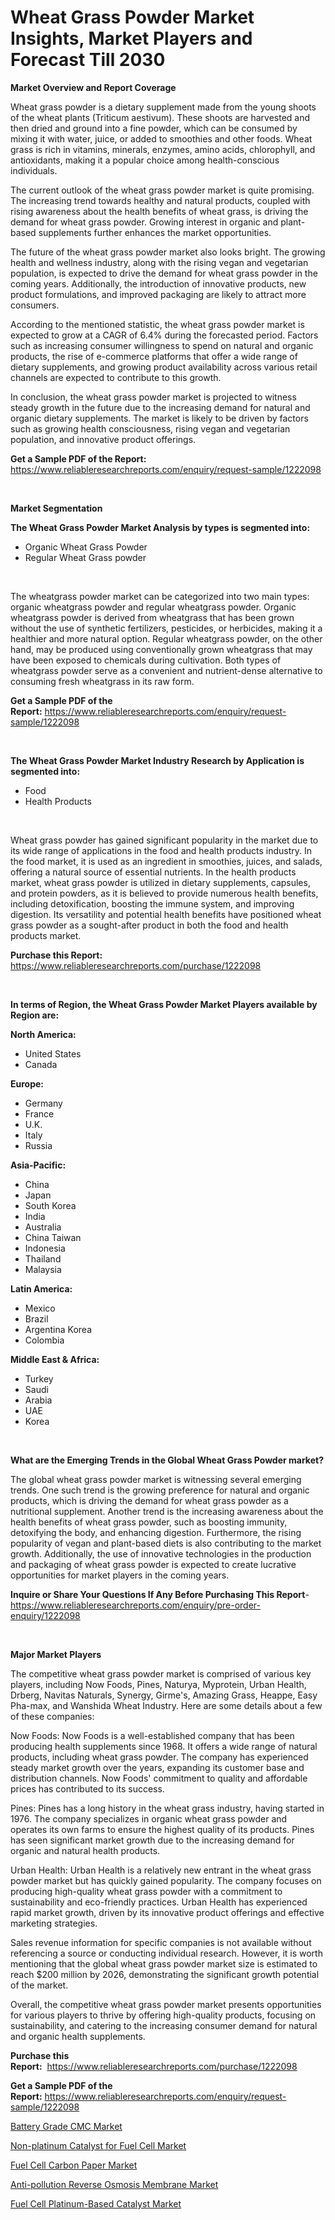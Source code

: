 <p><h1>Wheat Grass Powder Market Insights, Market Players and Forecast Till 2030</h1></p><p><strong>Market Overview and Report Coverage</strong></p>
<p><p>Wheat grass powder is a dietary supplement made from the young shoots of the wheat plants (Triticum aestivum). These shoots are harvested and then dried and ground into a fine powder, which can be consumed by mixing it with water, juice, or added to smoothies and other foods. Wheat grass is rich in vitamins, minerals, enzymes, amino acids, chlorophyll, and antioxidants, making it a popular choice among health-conscious individuals.</p><p>The current outlook of the wheat grass powder market is quite promising. The increasing trend towards healthy and natural products, coupled with rising awareness about the health benefits of wheat grass, is driving the demand for wheat grass powder. Growing interest in organic and plant-based supplements further enhances the market opportunities.</p><p>The future of the wheat grass powder market also looks bright. The growing health and wellness industry, along with the rising vegan and vegetarian population, is expected to drive the demand for wheat grass powder in the coming years. Additionally, the introduction of innovative products, new product formulations, and improved packaging are likely to attract more consumers.</p><p>According to the mentioned statistic, the wheat grass powder market is expected to grow at a CAGR of 6.4% during the forecasted period. Factors such as increasing consumer willingness to spend on natural and organic products, the rise of e-commerce platforms that offer a wide range of dietary supplements, and growing product availability across various retail channels are expected to contribute to this growth.</p><p>In conclusion, the wheat grass powder market is projected to witness steady growth in the future due to the increasing demand for natural and organic dietary supplements. The market is likely to be driven by factors such as growing health consciousness, rising vegan and vegetarian population, and innovative product offerings.</p></p>
<p><strong>Get a Sample PDF of the Report:</strong> <a href="https://www.reliableresearchreports.com/enquiry/request-sample/1222098">https://www.reliableresearchreports.com/enquiry/request-sample/1222098</a></p>
<p>&nbsp;</p>
<p><strong>Market Segmentation</strong></p>
<p><strong>The Wheat Grass Powder Market Analysis by types is segmented into:</strong></p>
<p><ul><li>Organic Wheat Grass Powder</li><li>Regular Wheat Grass powder</li></ul></p>
<p>&nbsp;</p>
<p><p>The wheatgrass powder market can be categorized into two main types: organic wheatgrass powder and regular wheatgrass powder. Organic wheatgrass powder is derived from wheatgrass that has been grown without the use of synthetic fertilizers, pesticides, or herbicides, making it a healthier and more natural option. Regular wheatgrass powder, on the other hand, may be produced using conventionally grown wheatgrass that may have been exposed to chemicals during cultivation. Both types of wheatgrass powder serve as a convenient and nutrient-dense alternative to consuming fresh wheatgrass in its raw form.</p></p>
<p><strong>Get a Sample PDF of the Report:</strong>&nbsp;<a href="https://www.reliableresearchreports.com/enquiry/request-sample/1222098">https://www.reliableresearchreports.com/enquiry/request-sample/1222098</a></p>
<p>&nbsp;</p>
<p><strong>The Wheat Grass Powder Market Industry Research by Application is segmented into:</strong></p>
<p><ul><li>Food</li><li>Health Products</li></ul></p>
<p>&nbsp;</p>
<p><p>Wheat grass powder has gained significant popularity in the market due to its wide range of applications in the food and health products industry. In the food market, it is used as an ingredient in smoothies, juices, and salads, offering a natural source of essential nutrients. In the health products market, wheat grass powder is utilized in dietary supplements, capsules, and protein powders, as it is believed to provide numerous health benefits, including detoxification, boosting the immune system, and improving digestion. Its versatility and potential health benefits have positioned wheat grass powder as a sought-after product in both the food and health products market.</p></p>
<p><strong>Purchase this Report:</strong>&nbsp; <a href="https://www.reliableresearchreports.com/purchase/1222098">https://www.reliableresearchreports.com/purchase/1222098</a></p>
<p>&nbsp;</p>
<p><strong>In terms of Region, the Wheat Grass Powder Market Players available by Region are:</strong></p>
<p>
    <p> <strong> North America: </strong>
        <ul>
            <li>United States</li>
            <li>Canada</li>
        </ul>
        </p> 
    <p> <strong> Europe: </strong>
        <ul>
            <li>Germany</li>
            <li>France</li>
            <li>U.K.</li>
            <li>Italy</li>
            <li>Russia</li>
        </ul>
        </p> 
    <p> <strong> Asia-Pacific: </strong>
        <ul>
            <li>China</li>
            <li>Japan</li>
            <li>South Korea</li>
            <li>India</li>
            <li>Australia</li>
            <li>China Taiwan</li>
            <li>Indonesia</li>
            <li>Thailand</li>
            <li>Malaysia</li>
        </ul>
        </p> 
    <p> <strong> Latin America: </strong>
        <ul>
            <li>Mexico</li>
            <li>Brazil</li>
            <li>Argentina Korea</li>
            <li>Colombia</li>
        </ul>
        </p> 
    <p> <strong> Middle East & Africa: </strong>
        <ul>
            <li>Turkey</li>
            <li>Saudi</li>
            <li>Arabia</li>
            <li>UAE</li>
            <li>Korea</li>
        </ul>
    </p>
    </p>
<p>&nbsp;</p>
<p><strong>What are the Emerging Trends in the Global Wheat Grass Powder market?</strong></p>
<p><p>The global wheat grass powder market is witnessing several emerging trends. One such trend is the growing preference for natural and organic products, which is driving the demand for wheat grass powder as a nutritional supplement. Another trend is the increasing awareness about the health benefits of wheat grass powder, such as boosting immunity, detoxifying the body, and enhancing digestion. Furthermore, the rising popularity of vegan and plant-based diets is also contributing to the market growth. Additionally, the use of innovative technologies in the production and packaging of wheat grass powder is expected to create lucrative opportunities for market players in the coming years.</p></p>
<p><strong>Inquire or Share Your Questions If Any Before Purchasing This Report</strong>- <a href="https://www.reliableresearchreports.com/enquiry/pre-order-enquiry/1222098">https://www.reliableresearchreports.com/enquiry/pre-order-enquiry/1222098</a></p>
<p>&nbsp;</p>
<p><strong>Major Market Players</strong></p>
<p><p>The competitive wheat grass powder market is comprised of various key players, including Now Foods, Pines, Naturya, Myprotein, Urban Health, Drberg, Navitas Naturals, Synergy, Girme's, Amazing Grass, Heappe, Easy Pha-max, and Wanshida Wheat Industry. Here are some details about a few of these companies:</p><p>Now Foods: Now Foods is a well-established company that has been producing health supplements since 1968. It offers a wide range of natural products, including wheat grass powder. The company has experienced steady market growth over the years, expanding its customer base and distribution channels. Now Foods' commitment to quality and affordable prices has contributed to its success.</p><p>Pines: Pines has a long history in the wheat grass industry, having started in 1976. The company specializes in organic wheat grass powder and operates its own farms to ensure the highest quality of its products. Pines has seen significant market growth due to the increasing demand for organic and natural health products.</p><p>Urban Health: Urban Health is a relatively new entrant in the wheat grass powder market but has quickly gained popularity. The company focuses on producing high-quality wheat grass powder with a commitment to sustainability and eco-friendly practices. Urban Health has experienced rapid market growth, driven by its innovative product offerings and effective marketing strategies.</p><p>Sales revenue information for specific companies is not available without referencing a source or conducting individual research. However, it is worth mentioning that the global wheat grass powder market size is estimated to reach $200 million by 2026, demonstrating the significant growth potential of the market.</p><p>Overall, the competitive wheat grass powder market presents opportunities for various players to thrive by offering high-quality products, focusing on sustainability, and catering to the increasing consumer demand for natural and organic health supplements.</p></p>
<p><strong>Purchase this Report:</strong>&nbsp;&nbsp;<a href="https://www.reliableresearchreports.com/purchase/1222098">https://www.reliableresearchreports.com/purchase/1222098</a></p>
<p></p>
<p><strong>Get a Sample PDF of the Report:</strong>&nbsp;<a href="https://www.reliableresearchreports.com/enquiry/request-sample/1222098">https://www.reliableresearchreports.com/enquiry/request-sample/1222098</a></p>
<p><p><a href="https://medium.com/@malcomw102036/decoding-battery-grade-cmc-market-metrics-market-share-trends-and-growth-patterns-769f09607cf7">Battery Grade CMC Market</a></p><p><a href="https://medium.com/@jaremington56468/decoding-non-platinum-catalyst-for-fuel-cell-market-metrics-market-share-trends-and-growth-0fbbf2e511e8">Non-platinum Catalyst for Fuel Cell Market</a></p><p><a href="https://medium.com/@damorgan64868/fuel-cell-carbon-paper-market-analysis-and-sze-forecasted-for-period-from-2023-to-2030-620a56ff6287">Fuel Cell Carbon Paper Market</a></p><p><a href="https://medium.com/@bradomar67436/anti-pollution-reverse-osmosis-membrane-market-research-report-its-history-and-forecast-2023-to-83abaac07a64">Anti-pollution Reverse Osmosis Membrane Market</a></p><p><a href="https://medium.com/@peterm12562/fuel-cell-platinum-based-catalyst-market-size-and-market-trends-complete-industry-overview-2023-4cbeeb519c34">Fuel Cell Platinum-Based Catalyst Market</a></p></p>